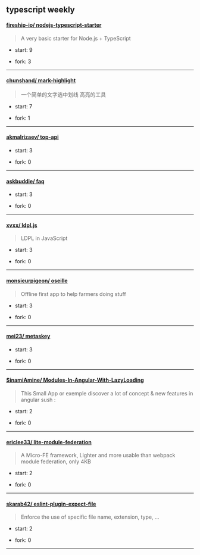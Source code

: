 ## typescript weekly

#### [fireship-io/ nodejs-typescript-starter](https://github.com/fireship-io/nodejs-typescript-starter)
>  A very basic starter for Node.js + TypeScript
+ start: 9
+ fork: 3
---
#### [chunshand/ mark-highlight](https://github.com/chunshand/mark-highlight)
>  一个简单的文字选中划线 高亮的工具
+ start: 7
+ fork: 1
---
#### [akmalrizaev/ top-api](https://github.com/akmalrizaev/top-api)
>  
+ start: 3
+ fork: 0
---
#### [askbuddie/ faq](https://github.com/askbuddie/faq)
>  
+ start: 3
+ fork: 0
---
#### [xvxx/ ldpl.js](https://github.com/xvxx/ldpl.js)
>  LDPL in JavaScript
+ start: 3
+ fork: 0
---
#### [monsieurpigeon/ oseille](https://github.com/monsieurpigeon/oseille)
>  Offline first app to help farmers doing stuff
+ start: 3
+ fork: 0
---
#### [mei23/ metaskey](https://github.com/mei23/metaskey)
>  
+ start: 3
+ fork: 0
---
#### [SinamiAmine/ Modules-In-Angular-With-LazyLoading](https://github.com/SinamiAmine/Modules-In-Angular-With-LazyLoading)
>  This Small App or exemple discover a lot of concept & new features in angular sush :
+ start: 2
+ fork: 0
---
#### [ericlee33/ lite-module-federation](https://github.com/ericlee33/lite-module-federation)
>  A Micro-FE framework, Lighter and more usable than webpack module federation, only 4KB
+ start: 2
+ fork: 0
---
#### [skarab42/ eslint-plugin-expect-file](https://github.com/skarab42/eslint-plugin-expect-file)
>  Enforce the use of specific file name, extension, type, ...
+ start: 2
+ fork: 0
---